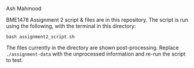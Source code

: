 Ash Mahmood

BME1478 Assignment 2 script & files are in this repository. The script is run using the following, with the terminal in this directory:

`bash assignment2_script.sh`

The files currently in the directory are shown post-processing. Replace `./assignment-data` with the unprocessed information and re-run the script to test. 